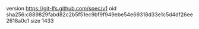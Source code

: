 version https://git-lfs.github.com/spec/v1
oid sha256:c889829fabd82c2b5f51ec9bf9f949ebe54e69318d33e1c5d4df26ee2618a0c1
size 1433
